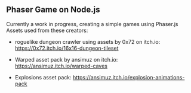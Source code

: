 ## Phaser Game on Node.js

Currently a work in progress, creating a simple games using Phaser.js 
Assets used from these creators:

- roguelike dungeon crawler using assets by 0x72 on itch.io: https://0x72.itch.io/16x16-dungeon-tileset

- Warped asset pack by ansimuz on itch.io: https://ansimuz.itch.io/warped-caves

- Explosions asset pack: https://ansimuz.itch.io/explosion-animations-pack